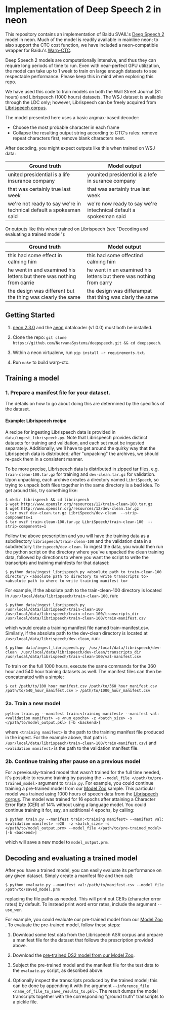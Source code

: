 # Implementation of Deep Speech 2 in neon

This repository contains an implementation of Baidu SVAIL's [Deep Speech 2] 
model in neon. Much of the model is readily available in mainline neon; to also 
support the CTC cost function, we have included a neon-compatible wrapper for 
Baidu's [Warp-CTC].
  
Deep Speech 2 models are computationally intensive, and thus they can
require long periods of time to run. Even with near-perfect GPU utilization, 
the model can take up to 1 week to train on large enough datasets to see 
respectable performance. Please keep this in mind when exploring this repo. 

We have used this code to train models on both the Wall Street Journal 
(81 hours) and Librispeech (1000 hours) datasets. The WSJ dataset is 
available through the LDC only; however, Librispeech can be freely acquired 
from [Librispeech corpus].
 
The model presented here uses a basic argmax-based decoder:

* Choose the most probable character in each frame 
* Collapse the resulting output string according to CTC's rules: remove repeat 
  characters first, remove blank characters next.

After decoding, you might expect outputs like this when trained on WSJ data:

| Ground truth                    | Model output                      |
|---------------------------------|-----------------------------------|
| united presidential is a life insurance company | younited presidentiol is a lefe in surance company |
| that was certainly true last week | that was sertainly true last week |
| we're not ready to say we're in technical default a spokesman said | we're now ready to say we're intechnical default a spokesman said | 

Or outputs like this when trained on Librispeech (see "Decoding and 
evaluating a trained model"):

| Ground truth                    | Model output                      |
|---------------------------------|-----------------------------------|
| this had some effect in calming him | this had some offectind calming him |
| he went in and examined his letters but there was nothing from carrie | he went in an examined his letters but there was nothing from carry |
| the design was different but the thing was clearly the same | the design was differampat that thing was clarly the same |

## Getting Started
1. [neon 2.3.0] and the [aeon] dataloader (v1.0.0) must both be installed.  

2. Clone the repo: ```git clone https://github.com/NervanaSystems/deepspeech.git && cd deepspeech```.

3. Within a neon virtualenv, run ```pip install -r requirements.txt```.

4. Run ```make``` to build warp-ctc.

## Training a model
### 1. Prepare a manifest file for your dataset.
The details on how to go about doing this are determined by the specifics of 
the dataset. 


#### Example: Librispeech recipe
A recipe for ingesting Librispeech data is provided in ``data/ingest_librispeech.py``. 
Note that Librispeech provides distinct datasets for training and validation, 
and each set must be ingested separately. Additionally, we'll have to 
get around the quirky way that the Librispeech data is distributed; after 
"unpacking" the archives, we should re-pack them in a consistent manner.

To be more precise, Librispeech data is distributed in zipped tar files, e.g. 
`train-clean-100.tar.gz` for training and `dev-clean.tar.gz` for validation. 
Upon unpacking, each archive creates a directory named ``LibriSpeech``, so 
trying to unpack both files together in the same directory is a bad idea. To 
get around this, try something like:

```
$ mkdir librispeech && cd librispeech
$ wget http://www.openslr.org/resources/12/train-clean-100.tar.gz
$ wget http://www.openslr.org/resources/12/dev-clean.tar.gz
$ tar xvzf dev-clean.tar.gz LibriSpeech/dev-clean  --strip-components=1
$ tar xvzf train-clean-100.tar.gz LibriSpeech/train-clean-100  --strip-components=1
```

Follow the above prescription and you will have the training data as a 
subdirectory `librispeech/train-clean-100` and the validation data in a 
subdirectory `librispeech/dev-clean`. To ingest the data, you would then run the
python script on the directory where you've unpacked the clean training data,
followed by directions to where you want the script to write the transcripts and
training mainfests for that dataset:

```
$ python data/ingest_librispeech.py <absolute path to train-clean-100 directory> <absolute path to directory to write transcripts to> <absolute path to where to write training manifest to>
```

For example, if the absolute path to the train-clean-100 directory is located in
``/usr/local/data/librispeech/train-clean-100``, run:

```
$ python data/ingest_librispeech.py  /usr/local/data/librispeech/train-clean-100  /usr/local/data/librispeech/train-clean-100/transcripts_dir  /usr/local/data/librispeech/train-clean-100/train-manifest.csv
```

which would create a training manifest file named train-manifest.csv. Similarly, 
if the absolute path to the dev-clean directory is located at 
``/usr/local/data/librispeech/dev-clean``, run:  

```
$ python data/ingest_librispeech.py  /usr/local/data/librispeech/dev-clean  /usr/local/data/librispeech/dev-clean/transcripts_dir  /usr/local/data/librispeech/train-clean-100/val-manifest.csv
```

To train on the full 1000 hours, execute the same commands for the 360 hour 
and 540 hour training datasets as well. The manifest files can then be 
concatenated with a simple: 
```
$ cat /path/to/100_hour_manifest.csv /path/to/360_hour_manifest.csv /path/to/540_hour_manifest.csv > /path/to/1000_hour_manifest.csv
``` 


### 2a. Train a new model

```
python train.py --manifest train:<training manifest> --manifest val:<validation manifest> -e <num_epochs> -z <batch_size> -s </path/to/model_output.pkl> [-b <backend>] 
```

where `<training manifest>` is the path to the training manifest file produced 
in the ingest. For the example above, that path is ``/usr/local/data/librispeech/train-clean-100/train-manifest.csv``) 
and `<validation manifest>` is the path to the validation manifest file.
 
### 2b. Continue training after pause on a previous model
For a previously-trained model that wasn't trained for the full time needed, it's
possible to resume training by passing the `--model_file </path/to/pre-trained_model>` 
argument to `train.py`. For example, you could continue training a pre-trained 
model from our [Model Zoo] sample. 
This particular model was trained using 1000 hours of speech data from the 
[Librispeech corpus]. The model was trained for 
16 epochs after attaining a Character Error Rate (CER) of 14% without using a 
language model. You could continue training it for, say, an additional 4 epochs, 
by calling:

```
$ python train.py --manifest train:<training manifest> --manifest val:<validation manifest> -e20  -z <batch_size> -s </path/to/model_output.prm> --model_file </path/to/pre-trained_model> [-b <backend>] 
```

which will save a new model to `model_output.prm`. 

## Decoding and evaluating a trained model
After you have a trained model, you can easily evaluate its performance on any 
given dataset. Simply create a manifest file and then call:

```
$ python evaluate.py --manifest val:/path/to/manifest.csv --model_file /path/to/saved_model.prm
```

replacing the file paths as needed. This will print out CERs (character error 
rates) by default. To instead print word error rates, include the argument 
`--use_wer`.

For example, you could evaluate our pre-trained model from our [Model Zoo]
. To evaluate the 
pre-trained model, follow these steps: 

1. Download some test data from the Librispeech ASR corpus and prepare a 
   manifest file for the dataset that follows the prescription provided above.  

2. Download the [pre-trained DS2 model from our Model Zoo].

3. Subject the pre-trained model and the manifest file for the test data to the
   `evaluate.py` script, as described above.

4. Optionally inspect the transcripts produced by the trained model; this can
   be done by appending it with the argument `--inference_file <name_of_file_to_save_results_to.pkl>`. 
   The result dumps the model transcripts together with the corresponding 
   "ground truth" transcripts to a pickle file. 


[Deep Speech 2]:https://arxiv.org/abs/1512.02595
[neon 2.3.0]:https://github.com/NervanaSystems/neon
[aeon]:https://github.com/NervanaSystems/aeon
[Warp-CTC]: https://github.com/baidu-research/warp-ctc
[Librispeech corpus]:http://www.openslr.org/12
[Model Zoo]:https://github.com/NervanaSystems/ModelZoo
[pre-trained DS2 model from our Model Zoo]:https://s3-us-west-1.amazonaws.com/nervana-modelzoo/Deep_Speech/Librispeech/librispeech_16_epochs.prm
